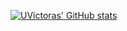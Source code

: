 [![UVictoras' GitHub stats](https://github-readme-stats.vercel.app/api?username=UVictoras)](https://github.com/UVictoras/github-readme-stats)
